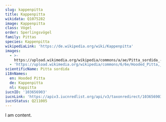 ```yaml
---
slug: kappenpitta
title: Kappenpitta
wikidata: Q1075282
image: Kappenpitta
class: Vögel
order: Sperlingsvögel
family: Pittas
species: Kappenpitta
wikipediaLink: 'https://de.wikipedia.org/wiki/Kappenpitta'
images:
  - >-
    https://upload.wikimedia.org/wikipedia/commons/a/ae/Pitta_sordida_-_Sri_Phang_Nga.jpg
  - 'https://upload.wikimedia.org/wikipedia/commons/6/6e/Hooded_Pitta,_crop.jpg'
scientificName: Pitta sordida
i18nNames:
  en: Hooded Pitta
  de: Kappenpitta
  nl: Kappitta
iucnID: '103656903'
iucnLink: 'https://apiv3.iucnredlist.org/api/v3/taxonredirect/103656903'
iucnStatus: Q211005
---
```


I am content.
